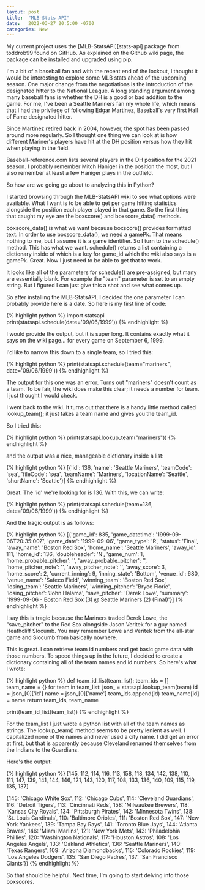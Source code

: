 ```yaml
---
layout: post
title:  "MLB-Stats API"
date:   2022-03-27 20:5:00 -0700
categories: New
---
```

My current project uses the [MLB-StatsAPI][stats-api] package from toddrob99 found on GitHub.  As explained on the Github wiki page, the package can be installed and upgraded using pip.

I'm a bit of a baseball fan and with the recent end of the lockout, I thought it would be interesting to explore some MLB stats ahead of the upcoming season.  One major change from the negotiations is the introduction of the designated hitter to the National League.  A long standing argument among many baseball fans is whether the DH is a good or bad addition to the game.  For me, I've been a Seattle Mariners fan my whole life, which means that I had the privilege of following Edgar Martinez, Baseball's very first Hall of Fame designated hitter.  

Since Martinez retired back in 2004, however, the spot has been passed around more regularly.  So I thought one thing we can look at is how different Mariner's players have hit at the DH position versus how they hit when playing in the field.

Baseball-reference.com lists several players in the DH position for the 2021 season.  I probably remember Mitch Haniger in the position the most, but I also remember at least a few Haniger plays in the outfield.

So how are we going go about to analyzing this in Python?

I started browsing through the MLB-StatsAPI wiki to see what options were available.  What I want is to be able to get per game hitting statistics alongside the position each player played in that game.  So the first thing that caught my eye are the boxscore() and boxscore_data() methods.  

boxscore_data() is what we want because boxscore() provides formatted text.  In order to use boxscore_data(), we need a gamePk.  That means nothing to me, but I assume it is a game identifier.  So I turn to the schedule() method.  This has what we want.  schedule() returns a list containing a dictionary inside of which is a key for game_id which the wiki also says is a gamePk.  Great.  Now I just need to be able to get that to work.  

It looks like all of the parameters for schedule() are pre-assigned, but many are essentially blank.  For example the "team" parameter is set to an empty string.  But I figured I can just give this a shot and see what comes up.

So after installing the MLB-StatsAPI, I decided the one parameter I can probably provide here is a date.  So here is my first line of code:

{% highlight python %}
    import statsapi
    print(statsapi.schedule(date='09/06/1999'))
{% endhighlight %}

I would provide the output, but it is super long.  It contains exactly what it says on the wiki page... for every game on September 6, 1999.  

I'd like to narrow this down to a single team, so I tried this:

{% highlight python %}
    print(statsapi.schedule(team="mariners", date='09/06/1999'))
{% endhighlight %}

The output for this one was an error.  Turns out "mariners" doesn't count as a team.  To be fair, the wiki does make this clear; it needs a number for team.  I just thought I would check.

I went back to the wiki.  It turns out that there is a handy little method called lookup_team(); it just takes a team name and gives you the team_id.

So I tried this:

{% highlight python %}
print(statsapi.lookup_team("mariners"))
{% endhighlight %}

and the output was a nice, manageable dictionary inside a list:

{% highlight python %}
[{'id': 136, 'name': 'Seattle Mariners', 'teamCode': 'sea', 'fileCode': 'sea', 'teamName': 'Mariners', 'locationName': 'Seattle', 'shortName': 'Seattle'}]
{% endhighlight %}

Great.  The 'id' we're looking for is 136.  With this, we can write:

{% highlight python %}
print(statsapi.schedule(team=136, date='09/06/1999'))
{% endhighlight %}

And the tragic output is as follows:

{% highlight python %}
[{'game_id': 835, 'game_datetime': '1999-09-06T20:35:00Z', 'game_date': '1999-09-06', 'game_type': 'R', 'status': 'Final', 'away_name': 'Boston Red Sox', 'home_name': 'Seattle Mariners', 'away_id': 111, 'home_id': 136, 'doubleheader': 'N', 'game_num': 1, 'home_probable_pitcher': '', 'away_probable_pitcher': '', 'home_pitcher_note': '', 'away_pitcher_note': '', 'away_score': 3, 'home_score': 2, 'current_inning': 9, 'inning_state': 'Bottom', 'venue_id': 680, 'venue_name': 'Safeco Field', 'winning_team': 'Boston Red Sox', 'losing_team': 'Seattle Mariners', 'winning_pitcher': 'Bryce Florie', 'losing_pitcher': 'John Halama', 'save_pitcher': 'Derek Lowe', 'summary': '1999-09-06 - Boston Red Sox (3) @ Seattle Mariners (2) (Final)'}]
{% endhighlight %}

I say this is tragic because the Mariners traded Derek Lowe, the "save_pitcher" to the Red Sox alongside Jason Veritek for a guy named Heathcliff Slocumb.  You may remember Lowe and Veritek from the all-star game and Slocumb from basically nowhere.

This is great.  I can retrieve team id numbers and get basic game data with those numbers. To speed things up in the future, I decided to create a dictionary containing all of the team names and id numbers.  So here's what I wrote:

{% highlight python %}
def team_id_list(team_list):
    team_ids = []
    team_name = {}
    for team in team_list:
        json_ = statsapi.lookup_team(team)
        id = json_[0]['id']
        name = json_[0]['name']
        team_ids.append(id)
        team_name[id] = name
    return team_ids, team_name

print(team_id_list(team_list))
{% endhighlight %}

For the team_list I just wrote a python list with all of the team names as strings.  The lookup_team() method seems to be pretty lenient as well.  I capitalized none of the names and never used a city name.  I did get an error at first, but that is apparently because Cleveland renamed themselves from the Indians to the Guardians.

Here's the output:

{% highlight python %}
[145, 112, 114, 116, 113, 158, 118, 134, 142, 138, 110, 111, 147, 139, 141, 144, 146, 121, 143, 120, 117, 108, 133, 136, 140, 109, 115, 119, 135, 137]

{145: 'Chicago White Sox', 112: 'Chicago Cubs', 114: 'Cleveland Guardians', 116: 'Detroit Tigers', 113: 'Cincinnati Reds', 158: 'Milwaukee Brewers', 118: 'Kansas City Royals', 134: 'Pittsburgh Pirates', 142: 'Minnesota Twins', 138: 'St. Louis Cardinals', 110: 'Baltimore Orioles', 111: 'Boston Red Sox', 147: 'New York Yankees', 139: 'Tampa Bay Rays', 141: 'Toronto Blue Jays', 144: 'Atlanta Braves', 146: 'Miami Marlins', 121: 'New York Mets', 143: 'Philadelphia Phillies', 120: 'Washington Nationals', 117: 'Houston Astros', 108: 'Los Angeles Angels', 133: 'Oakland Athletics', 136: 'Seattle Mariners', 140: 'Texas Rangers', 109: 'Arizona Diamondbacks', 115: 'Colorado Rockies', 119: 'Los Angeles Dodgers', 135: 'San Diego Padres', 137: 'San Francisco Giants'})
{% endhighlight %}

So that should be helpful.  Next time, I'm going to start delving into those boxscores.
